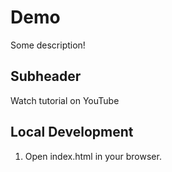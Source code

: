 # Demo

Some description!

## Subheader

Watch tutorial on YouTube

## Local Development

1. Open index.html in your browser.

